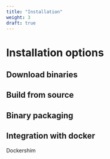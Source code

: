 ```yaml
---
title: "Installation"
weight: 3
draft: true
---
```


# Installation options

## Download binaries

## Build from source

## Binary packaging

## Integration with docker

Dockershim

